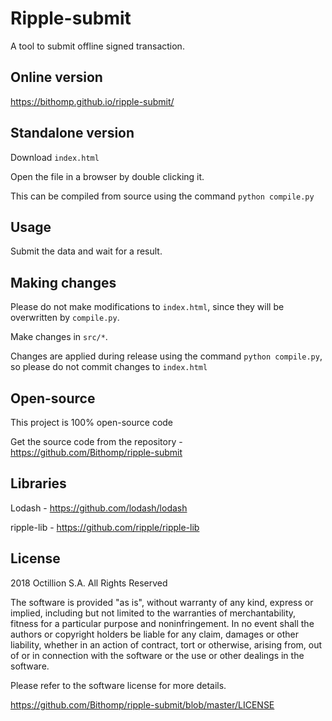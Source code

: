 # Ripple-submit

A tool to submit offline signed transaction.

## Online version

https://bithomp.github.io/ripple-submit/

## Standalone version

Download `index.html`

Open the file in a browser by double clicking it.

This can be compiled from source using the command `python compile.py`

## Usage

Submit the data and wait for a result.

## Making changes

Please do not make modifications to `index.html`, since they will
be overwritten by `compile.py`.

Make changes in `src/*`.

Changes are applied during release using the command `python compile.py`, so
please do not commit changes to `index.html`

## Open-source

This project is 100% open-source code

Get the source code from the repository - https://github.com/Bithomp/ripple-submit

## Libraries

Lodash - https://github.com/lodash/lodash

ripple-lib  - https://github.com/ripple/ripple-lib

## License

2018 Octillion S.A. All Rights Reserved

The software is provided "as is", without warranty of any kind, express or implied, including but not limited to the warranties of merchantability, fitness for a particular purpose and noninfringement. In no event shall the authors or copyright holders be liable for any claim, damages or other liability, whether in an action of contract, tort or otherwise, arising from, out of or in connection with the software or the use or other dealings in the software.

Please refer to the software license for more details.

https://github.com/Bithomp/ripple-submit/blob/master/LICENSE
